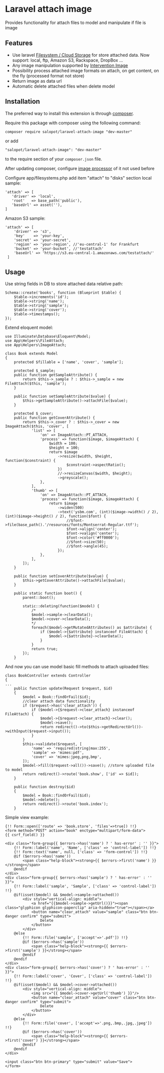 Laravel attach image
===========================
Provides functionality for attach files to model and manipulate if file is image

## Features

- Use laravel [Filesystem / Cloud Storage](https://laravel.com/docs/filesystem) for store attached data. Now support: local, ftp, Amazon S3, Rackspace, DropBox ...
- Any image manipulation supported by [Intervention Image](http://image.intervention.io/getting_started/installation)
- Possibility process attached image formats on attach, on get content, on the fly (processed format not store)
- Return image as data url
- Automatic delete attached files when delete model

Installation
------------

The preferred way to install this extension is through [composer](http://getcomposer.org/download/).

Require this package with composer using the following command:

```
composer require salopot/laravel-attach-image "dev-master"
```

or add

```
"salopot/laravel-attach-image": "dev-master"
```

to the require section of your `composer.json` file.

After updating composer, configure [image processor](http://image.intervention.io/getting_started/installation#laravel) of it not used before

Configure app/filesystems.php add item "attach" to "disks" section
local sample:
 ```
 'attach' => [
    'driver' => 'local',
    'root'   => base_path('public'),
    'baseUrl' => asset(''),
 ]
 ```
 Amazon S3 sample:
 ```
 'attach' => [
     'driver' => 's3',
     'key'    => 'your-key',
     'secret' => 'your-secret',
     'region' => 'your-region', //'eu-central-1' for Frankfurt
     'bucket' => 'your-bucket', //'testattach'
     'baseUrl' => 'https://s3.eu-central-1.amazonaws.com/testattach/'
  ]
 ```


Usage
-----

Use string fields in DB to store attached data relative path:
```
Schema::create('books', function (Blueprint $table) {
    $table->increments('id');
    $table->string('name');
    $table->string('sample');
    $table->string('cover');
    $table->timestamps();
});
```

Extend eloquent model:

```
use Illuminate\Database\Eloquent\Model;
use App\Helpers\FileAttach;
use App\Helpers\ImageAttach;

class Book extends Model
{
    protected $fillable = ['name', 'cover', 'sample'];

    protected $_sample;
    public function getSampleAttribute() {
        return $this->_sample ? : $this->_sample = new FileAttach($this, 'sample');
    }

    public function setSampleAttribute($value) {
        $this->getSampleAttribute()->attachFile($value);
    }

    protected $_cover;
    public function getCoverAttribute() {
        return $this->_cover ? : $this->_cover = new ImageAttach($this, 'cover', [
            'list' => [
                'on' => ImageAttach::PT_ATTACH,
                'process' => function($image, $imageAttach) {
                    $width = 100;
                    $height = 100;
                    return $image
                        ->resize($width, $height, function($constraint) {
                            $constraint->aspectRatio();
                        })
                        //->resizeCanvas($width, $height);
                        ->greyscale();
                },
            ],
            'thumb' => [
                'on' => ImageAttach::PT_ATTACH,
                'process' => function($image, $imageAttach) {
                    return $image
                        ->widen(500)
                        ->text('ysbm.com', (int)($image->width() / 2), (int)($image->height() / 2), function($font) {
                            //$font->file(base_path().'/resources/fonts/Montserrat-Regular.ttf');
                            $font->align('center');
                            $font->valign('center');
                            $font->color('#ff0000');
                            //$font->size(50);
                            //$font->angle(45);
                        });
                },
            ],
        ]);
    }

    public function setCoverAttribute($value) {
        $this->getCoverAttribute()->attachFile($value);
    }

    public static function boot() {
        parent::boot();

        static::deleting(function($model) {
            /*
            $model->sample->clearData();
            $model->cover->clearData();
            */
            foreach($model->getMutatedAttributes() as $attribute) {
                if ($model->{$attribute} instanceof FileAttach) {
                    $model->{$attribute}->clearData();
                }
            }
            return true;
        });
    }
```

And now you can use model basic fill methods to attach uploaded files:
```
class BookController extends Controller
{
...
    public function update(Request $request, $id)
    {
        $model = Book::findOrFail($id);
        //clear attach data functionality
        if ($request->has('clear_attach')) {
            if ($model->{$request->clear_attach} instanceof FileAttach) {
                $model->{$request->clear_attach}->clear();
                $model->save();
                return redirect()->to($this->getRedirectUrl())->withInput($request->input());
            }
        }
        $this->validate($request, [
            'name' => 'required|string|max:255',
            'sample' => 'mimes:pdf',
            'cover' => 'mimes:jpeg,png,bmp',
        ]);
        $model->fill($request->all())->save(); //store uploaded file to model
        return redirect()->route('book.show', ['id' => $id]);
    }

    public function destroy($id)
    {
        $model = Book::findOrFail($id);
        $model->delete();
        return redirect()->route('book.index');
    }
```

Simple view example:
```
{!! Form::open(['route' => 'book.store', 'files'=>true]) !!}
<form method="POST" action="book" enctype="multipart/form-data">
{{ csrf_field() }}

<div class="form-group{{ $errors->has('name') ? ' has-error' : '' }}">
    {!! Form::label('name', 'Name', ['class' => 'control-label']) !!}
    {!! Form::text('name', null, ['class' => 'form-control']) !!}
    @if ($errors->has('name'))
        <span class="help-block"><strong>{{ $errors->first('name') }}</strong></span>
    @endif
</div>
<div class="form-group{{ $errors->has('sample') ? ' has-error' : '' }}">
    {!! Form::label('sample', 'Sample', ['class' => 'control-label']) !!}
    @if(isset($model) && $model->sample->attached())
        <div style="vertical-align: middle">
            <a href="{{$model->sample->getUrl()}}"><span class="glyphicon glyphicon-paperclip" aria-hidden="true"></span></a>
            <button name="clear_attach" value="sample" class="btn btn-danger confirm" type="submit">
                Delete
            </button>
        </div>
    @else
        {!! Form::file('sample', ['accept'=>'.pdf']) !!}
        @if ($errors->has('sample'))
            <span class="help-block"><strong>{{ $errors->first('sample') }}</strong></span>
        @endif
    @endif
</div>
<div class="form-group{{ $errors->has('cover') ? ' has-error' : '' }}">
    {!! Form::label('cover', 'Cover', ['class' => 'control-label']) !!}
    @if(isset($model) && $model->cover->attached())
        <div style="vertical-align: middle">
            <img src="{{ $model->cover->getUrl('thumb') }}"/>
            <button name="clear_attach" value="cover" class="btn btn-danger confirm" type="submit">
                Delete
            </button>
        </div>
    @else
        {!! Form::file('cover', ['accept'=>'.png,.bmp,.jpg,.jpeg']) !!}
        @if ($errors->has('cover'))
            <span class="help-block"><strong>{{ $errors->first('cover') }}</strong></span>
        @endif
    @endif
</div>

<input class="btn btn-primary" type="submit" value="Save">
</form>
```